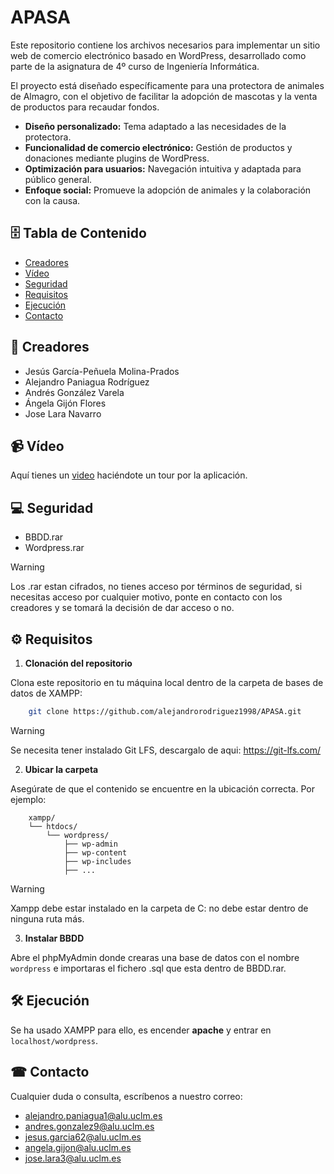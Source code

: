 # APASA

Este repositorio contiene los archivos necesarios para implementar un sitio web de comercio electrónico basado en WordPress, desarrollado como parte de la asignatura de 4º curso de Ingeniería Informática.

El proyecto está diseñado específicamente para una protectora de animales de Almagro, con el objetivo de facilitar la adopción de mascotas y la venta de productos para recaudar fondos.

* **Diseño personalizado:** Tema adaptado a las necesidades de la protectora.
* **Funcionalidad de comercio electrónico:** Gestión de productos y donaciones mediante plugins de WordPress.
* **Optimización para usuarios:** Navegación intuitiva y adaptada para público general.
* **Enfoque social:** Promueve la adopción de animales y la colaboración con la causa.

## 🗄 Tabla de Contenido

- [Creadores](#construction_worker-creadores)
- [Vídeo](#video_camera-vídeo)
- [Seguridad](#computer-seguridad)
- [Requisitos](#%EF%B8%8F-requisitos)
- [Ejecución](#%EF%B8%8F-ejecución)
- [Contacto](#-contacto)

## :construction_worker: Creadores

- Jesús García-Peñuela Molina-Prados
- Alejandro Paniagua Rodríguez
- Andrés González Varela
- Ángela Gijón Flores
- Jose Lara Navarro

## :video_camera: Vídeo

Aquí tienes un [video]() haciéndote un tour por la aplicación.

## :computer: Seguridad

- BBDD.rar 
- Wordpress.rar

> [!WARNING]
> Los .rar estan cifrados, no tienes acceso por términos de seguridad, si necesitas acceso por cualquier motivo, ponte en contacto con los creadores y se tomará la decisión de dar acceso o no.

## ⚙️ Requisitos

1. **Clonación del repositorio**
   
Clona este repositorio en tu máquina local dentro de la carpeta de bases de datos de XAMPP:

```bash
    git clone https://github.com/alejandrorodriguez1998/APASA.git
```
> [!WARNING]
> Se necesita tener instalado Git LFS, descargalo de aqui: https://git-lfs.com/

2. **Ubicar la carpeta**
   
Asegúrate de que el contenido se encuentre en la ubicación correcta. Por ejemplo:

```
    xampp/
    └── htdocs/
        └── wordpress/
            ├── wp-admin
            ├── wp-content
            ├── wp-includes
            ├── ...
```

> [!WARNING]
> Xampp debe estar instalado en la carpeta de C: no debe estar dentro de ninguna ruta más.

3. **Instalar BBDD**

Abre el phpMyAdmin donde crearas una base de datos con el nombre `wordpress` e importaras el fichero .sql que esta dentro de BBDD.rar.

## 🛠️ Ejecución

Se ha usado XAMPP para ello, es encender **apache** y entrar en `localhost/wordpress`.

## ☎ Contacto

Cualquier duda o consulta, escríbenos a nuestro correo:

- alejandro.paniagua1@alu.uclm.es
- andres.gonzalez9@alu.uclm.es
- jesus.garcia62@alu.uclm.es
- angela.gijon@alu.uclm.es
- jose.lara3@alu.uclm.es

